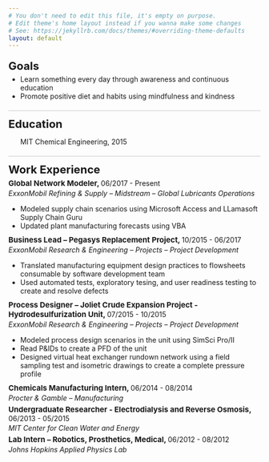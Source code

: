 ```yaml
---
# You don't need to edit this file, it's empty on purpose.
# Edit theme's home layout instead if you wanna make some changes
# See: https://jekyllrb.com/docs/themes/#overriding-theme-defaults
layout: default
---
```

<style>
  h3 {
        margin-top: 20px;
        margin-bottom: 5px;
        font-size: 22px;
  }

  .goals {
        margin-top: 0px;
  }

  .education {
      list-style-type: none;
  }

  .education-item {
      margin-bottom: 10px;
  }

  .work-activities {
      margin-bottom: 10px;
  }

  .work-title {
      font-size: 15px;
      font-weight: bold;
      margin-top: 5px;
      margin-bottom: 2px;
  }

  .work-date {
      font-size: 14px;
      margin-top: 2px;
      margin-bottom: 2px;
      font-weight: normal;
  }

  .work-company {
      font-size: 14px;
      margin-top: 2px;
      margin-bottom: 5px;
      font-style: italic;
  }

  .work-activities-item {
      font-size: 14px;
  }

  .long-border {
      border-color: rgb(200, 200, 200);
      border-width: 1px;
      border-top-style: solid;
      padding-top: 13px;
  }
</style>

<h3>Goals</h3>
<ul class="goals">
    <li>Learn something every day through awareness and continuous education</li>
    <li>Promote positive diet and habits using mindfulness and kindness</li>
</ul>

<h3 class="long-border">Education</h3>
<ul class="education">
    <li class="education-item">MIT Chemical Engineering, 2015</li>
</ul>

<h3 class="long-border">Work Experience</h3>
<p class="work-title">Global Network Modeler, <span class="work-date">06/2017 - Present</span></p>
<p class="work-company">ExxonMobil Refining & Supply – Midstream – Global Lubricants Operations</p>
<ul class="work-activities">
    <li class="work-activities-item">Modeled supply chain scenarios using Microsoft Access and LLamasoft Supply Chain Guru</li>
    <li class="work-activities-item">Updated plant manufacturing forecasts using VBA</li>
</ul>

<p class="work-title">Business Lead – Pegasys Replacement Project, <span class="work-date">10/2015 - 06/2017</span></p>
<p class="work-company">ExxonMobil Research & Engineering – Projects – Project Development</p>
<ul class="work-activities">
    <li class="work-activities-item">Translated manufacturing equipment design practices to flowsheets consumable by software development team</li>
    <li class="work-activities-item">Used automated tests, exploratory tesing, and user readiness testing to create and resolve defects</li>
</ul>

<p class="work-title">Process Designer – Joliet Crude Expansion Project - Hydrodesulfurization Unit, <span class="work-date">07/2015 - 10/2015</span></p>
<p class="work-company">ExxonMobil Research & Engineering – Projects – Project Development</p>
<ul class="work-activities">
    <li class="work-activities-item">Modeled process design scenarios in the unit using SimSci Pro/II</li>
    <li class="work-activities-item">Read P&IDs to create a PFD of the unit</li>
    <li class="work-activities-item">Designed virtual heat exchanger rundown network using a field sampling test and isometric drawings to create a complete pressure profile</li>
</ul>

<p class="work-title">Chemicals Manufacturing Intern, <span class="work-date">06/2014 - 08/2014</span></p>
<p class="work-company">Procter & Gamble – Manufacturing</p>

<p class="work-title">Undergraduate Researcher - Electrodialysis and Reverse Osmosis, <span class="work-date">06/2013 - 05/2015</span></p>
<p class="work-company">MIT Center for Clean Water and Energy</p>

<p class="work-title">Lab Intern – Robotics, Prosthetics, Medical, <span class="work-date">06/2012 - 08/2012</span></p>
<p class="work-company">Johns Hopkins Applied Physics Lab</p>
